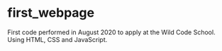 # first_webpage
First code performed in August 2020 to apply at the Wild Code School. 
Using HTML, CSS and JavaScript.  
